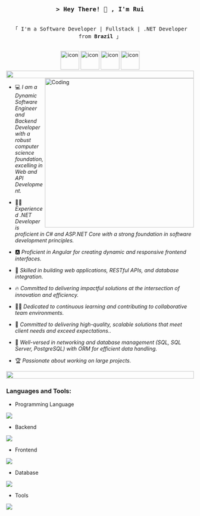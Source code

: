 <h3 align="center">
        <samp>&gt; Hey There! 👋 , I'm Rui </samp>
</h3>

<p align="center"> 
  <samp>
    <br>
    「 I'm a Software Developer | Fullstack | .NET Developer from <b>Brazil</b> 」
    <br>
    <br>
  </samp>
</p>

<div align="center">
  <img src="https://techstack-generator.vercel.app/csharp-icon.svg" alt="icon" width="50" height="50" />
  <img src="https://techstack-generator.vercel.app/js-icon.svg" alt="icon" width="50" height="50" />
  <img src="https://techstack-generator.vercel.app/restapi-icon.svg" alt="icon" width="50" height="50" />
  <img src="https://techstack-generator.vercel.app/mysql-icon.svg" alt="icon" width="50" height="50" />
</div>

<img src="https://i.imgur.com/dBaSKWF.gif" height="20" width="100%">
<img align="right" alt="Coding" width="400" src="https://user-images.githubusercontent.com/74038190/229223263-cf2e4b07-2615-4f87-9c38-e37600f8381a.gif">

- :computer: *I am a Dynamic Software Engineer and Backend Developer with a robust computer science foundation, excelling in Web and API Development.*

- :student: *Experienced .NET Developer is proficient in C# and ASP.NET Core with a strong foundation in software development principles.*

- 🅰️ *Proficient in Angular for creating dynamic and responsive frontend interfaces.*

- :blue_book: *Skilled in building web applications, RESTful APIs, and database integration.*

- :fire: *Committed to delivering impactful solutions at the intersection of innovation and efficiency.*

- :technologist: *Dedicated to continuous learning and contributing to collaborative team environments.*

- :thinking: *Committed to delivering high-quality, scalable solutions that meet client needs and exceed expectations..*

- :school: *Well-versed in networking and database management (SQL, SQL Server, PostgreSQL) with ORM for efficient data handling.*

- :trophy: *Passionate about working on large projects.*

<img src="https://i.imgur.com/dBaSKWF.gif" height="20" width="100%">

<h3 align="left">Languages and Tools:</h3>

- Programming Language
<p align="left">
  <a href="https://skillicons.dev">
    <img src="https://skillicons.dev/icons?i=cs,js" />
  </a>
</p>

- Backend
<p align="left">
  <a href="https://skillicons.dev">
    <img src="https://skillicons.dev/icons?i=cs" />
  </a>
</p>

- Frontend
<p align="left">
  <a href="https://skillicons.dev">
    <img src="https://skillicons.dev/icons?i=html,css,angular" />
  </a>
</p>

- Database
<p align="left">
  <a href="https://skillicons.dev">
    <img src="https://skillicons.dev/icons?i=sqlite,mysql,postgresql" />
  </a>
</p>

- Tools
<p align="left">
  <a href="https://skillicons.dev">
    <img src="https://skillicons.dev/icons?i=git,github,visualstudio,vscode,postman,bash,dotnet" />
  </a>
</p>
